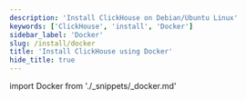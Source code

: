 ```yaml
---
description: 'Install ClickHouse on Debian/Ubuntu Linux'
keywords: ['ClickHouse', 'install', 'Docker']
sidebar_label: 'Docker'
slug: /install/docker
title: 'Install ClickHouse using Docker'
hide_title: true
---
```


import Docker from './_snippets/_docker.md'

<Docker/>
